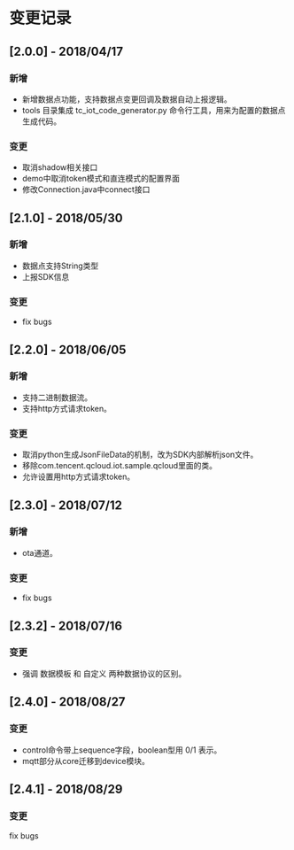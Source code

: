 
# 变更记录

## [2.0.0] - 2018/04/17

### 新增

- 新增数据点功能，支持数据点变更回调及数据自动上报逻辑。
- tools 目录集成 tc_iot_code_generator.py 命令行工具，用来为配置的数据点生成代码。

### 变更

- 取消shadow相关接口
- demo中取消token模式和直连模式的配置界面
- 修改Connection.java中connect接口

## [2.1.0] - 2018/05/30

### 新增

- 数据点支持String类型
- 上报SDK信息

### 变更

- fix bugs

## [2.2.0] - 2018/06/05

### 新增

- 支持二进制数据流。
- 支持http方式请求token。

### 变更

- 取消python生成JsonFileData的机制，改为SDK内部解析json文件。
- 移除com.tencent.qcloud.iot.sample.qcloud里面的类。
- 允许设置用http方式请求token。

## [2.3.0] - 2018/07/12

### 新增

- ota通道。

### 变更

- fix bugs

## [2.3.2] - 2018/07/16

### 变更

- 强调 数据模板 和 自定义 两种数据协议的区别。

## [2.4.0] - 2018/08/27

### 变更

- control命令带上sequence字段，boolean型用 0/1 表示。
- mqtt部分从core迁移到device模块。

## [2.4.1] - 2018/08/29

### 变更

fix bugs